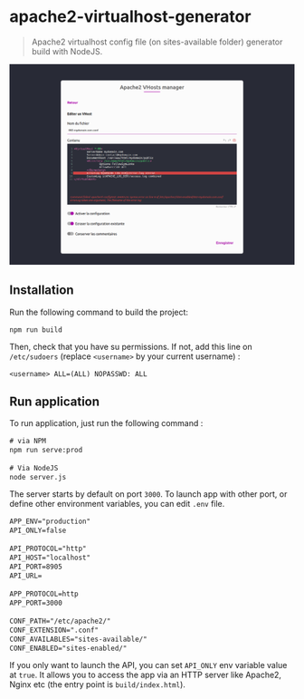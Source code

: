 # apache2-virtualhost-generator

> Apache2 virtualhost config file (on sites-available folder) generator build with NodeJS.

![Editer une configuration](/static/images/pic1.png)

## Installation
Run the following command to build the project:
```SHELL
npm run build
```
Then, check that you have su permissions. If not, add this line on `/etc/sudoers` (replace `<username>` by your current username) :
```SHELL
<username> ALL=(ALL) NOPASSWD: ALL
```
## Run application
To run application, just run the following command :
```SHELL
# via NPM
npm run serve:prod

# Via NodeJS
node server.js
```

The server starts by default on port `3000`. To launch app with other port, or define other environment variables, you can edit `.env` file.
```SHELL
APP_ENV="production"
API_ONLY=false

API_PROTOCOL="http"
API_HOST="localhost"
API_PORT=8905
API_URL=

APP_PROTOCOL=http
APP_PORT=3000

CONF_PATH="/etc/apache2/"
CONF_EXTENSION=".conf"
CONF_AVAILABLES="sites-available/"
CONF_ENABLED="sites-enabled/"
```

If you only want to launch the API, you can set `API_ONLY` env variable value at `true`.
It allows you to access the app via an HTTP server like Apache2, Nginx etc (the entry point is `build/index.html`).